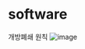 # software
개방폐쇄 원칙
![image](https://github.com/HSH058/software/assets/121371433/8915c6ac-d048-4594-bdba-16e467b0ff1e)
